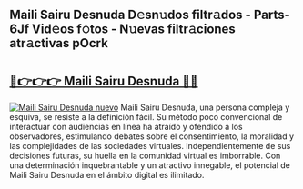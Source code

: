 ## Maili Sairu Desnuda D𝚎sn𝚞dos filtr𝚊dos - Parts-6Jf Vid𝚎os f𝚘tos - N𝚞evas filtr𝚊ciones atr𝚊ctivas pOcrk

# <h2><a href="http://mbb2vh.tromn.icu/?c=Maili+Sairu+Desnuda">🔗👉👉👉 Maili Sairu Desnuda 🔗🔗</a></h2>

[![Maili Sairu Desnuda nuevo](https://i.imgur.com/pEAQMta.gif)](http://mbb2vh.tromn.icu/?c=Maili+Sairu+Desnuda)
Maili Sairu Desnuda, una persona compleja y esquiva, se resiste a la definición fácil. Su método poco convencional de interactuar con audiencias en línea ha atraído y ofendido a los observadores, estimulando debates sobre el consentimiento, la moralidad y las complejidades de las sociedades virtuales. Independientemente de sus decisiones futuras, su huella en la comunidad virtual es imborrable. Con una determinación inquebrantable y un atractivo innegable, el potencial de Maili Sairu Desnuda en el ámbito digital es ilimitado.
